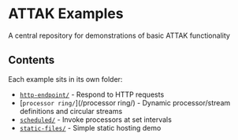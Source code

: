 # ATTAK Examples

A central repository for demonstrations of basic ATTAK functionality

## Contents

Each example sits in its own folder:

- [`http-endpoint/`](/http-endpoint/) - Respond to HTTP requests
- [`processor ring/`](/processor ring/) - Dynamic processor/stream definitions and circular streams
- [`scheduled/`](/scheduled/) - Invoke processors at set intervals
- [`static-files/`](/static-files/) - Simple static hosting demo